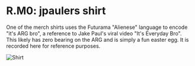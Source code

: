 # R.M0: jpaulers shirt

One of the merch shirts uses the Futurama "Alienese" language to encode "it's ARG bro", a reference to Jake Paul's viral video "It's Everyday Bro".
This likely has zero bearing on the ARG and is simply a fun easter egg.
It is recorded here for reference purposes.

![Shirt](../../assets/pre.r.m0.shirt.png)
